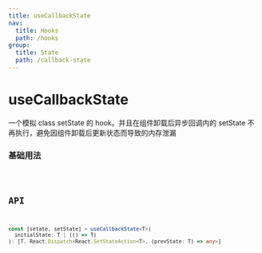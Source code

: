 ```yaml
---
title: useCallbackState
nav:
  title: Hooks
  path: /hooks
group:
  title: State
  path: /callback-state
---
```


# useCallbackState

一个模拟 class setState 的 hook。并且在组件卸载后异步回调内的 setState 不再执行，避免因组件卸载后更新状态而导致的内存泄漏

### 基础用法

<code src="./demo/demo1.tsx" />

## API

```typescript
const [setate, setState] = useCallbackState<T>(
  initialState: T | (() => T)
): [T, React.Dispatch<React.SetStateAction<T>, (prevState: T) => any>]
```
